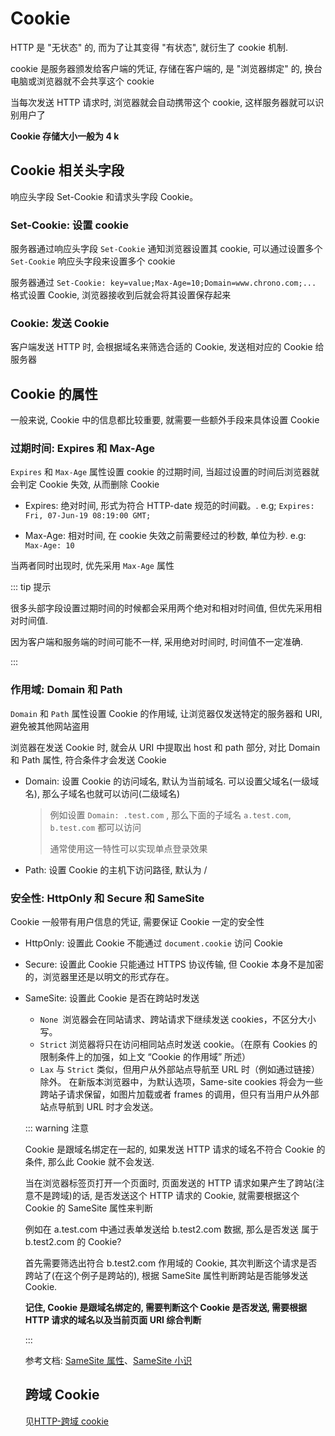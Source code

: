 # Cookie

HTTP 是 "无状态" 的, 而为了让其变得 "有状态", 就衍生了 cookie 机制.

cookie 是服务器颁发给客户端的凭证, 存储在客户端的, 是 "浏览器绑定" 的, 换台电脑或浏览器就不会共享这个 cookie

当每次发送 HTTP 请求时, 浏览器就会自动携带这个 cookie, 这样服务器就可以识别用户了

**Cookie 存储大小一般为 4 k**

## Cookie 相关头字段

响应头字段 Set-Cookie 和请求头字段 Cookie。

### Set-Cookie: 设置 cookie

服务器通过响应头字段 `Set-Cookie` 通知浏览器设置其 cookie, 可以通过设置多个 `Set-Cookie` 响应头字段来设置多个 cookie

服务器通过 `Set-Cookie: key=value;Max-Age=10;Domain=www.chrono.com;...` 格式设置 Cookie, 浏览器接收到后就会将其设置保存起来

### Cookie: 发送 Cookie

客户端发送 HTTP 时, 会根据域名来筛选合适的 Cookie, 发送相对应的 Cookie 给服务器

## Cookie 的属性

一般来说, Cookie 中的信息都比较重要, 就需要一些额外手段来具体设置 Cookie

### 过期时间: Expires 和 Max-Age

`Expires` 和 `Max-Age` 属性设置 cookie 的过期时间, 当超过设置的时间后浏览器就会判定 Cookie 失效, 从而删除 Cookie

- Expires: 绝对时间, 形式为符合 HTTP-date 规范的时间戳。. e.g; `Expires: Fri, 07-Jun-19 08:19:00 GMT;`

- Max-Age: 相对时间, 在 cookie 失效之前需要经过的秒数, 单位为秒. e.g: `Max-Age: 10`

当两者同时出现时, 优先采用 `Max-Age` 属性

::: tip 提示

很多头部字段设置过期时间的时候都会采用两个绝对和相对时间值, 但优先采用相对时间值.

因为客户端和服务端的时间可能不一样, 采用绝对时间时, 时间值不一定准确.

:::

### 作用域: Domain 和 Path

`Domain` 和 `Path` 属性设置 Cookie 的作用域, 让浏览器仅发送特定的服务器和 URI, 避免被其他网站盗用

浏览器在发送 Cookie 时, 就会从 URI 中提取出 host 和 path 部分, 对比 Domain 和 Path 属性, 符合条件才会发送 Cookie

- Domain: 设置 Cookie 的访问域名, 默认为当前域名. 可以设置父域名(一级域名), 那么子域名也就可以访问(二级域名)

  > 例如设置 `Domain: .test.com` , 那么下面的子域名 `a.test.com`, `b.test.com` 都可以访问
  >
  > 通常使用这一特性可以实现单点登录效果

- Path: 设置 Cookie 的主机下访问路径, 默认为 /

### 安全性: HttpOnly 和 Secure 和 SameSite

Cookie 一般带有用户信息的凭证, 需要保证 Cookie 一定的安全性

- HttpOnly: 设置此 Cookie 不能通过 `document.cookie` 访问 Cookie

- Secure: 设置此 Cookie 只能通过 HTTPS 协议传输, 但 Cookie 本身不是加密的，浏览器里还是以明文的形式存在。

- SameSite: 设置此 Cookie 是否在跨站时发送

  - `None `浏览器会在同站请求、跨站请求下继续发送 cookies，不区分大小写。
  - `Strict` 浏览器将只在访问相同站点时发送 cookie。（在原有 Cookies 的限制条件上的加强，如上文 “Cookie 的作用域” 所述）
  - `Lax` 与 `Strict` 类似，但用户从外部站点导航至 URL 时（例如通过链接）除外。 在新版本浏览器中，为默认选项，Same-site cookies 将会为一些跨站子请求保留，如图片加载或者 frames 的调用，但只有当用户从外部站点导航到 URL 时才会发送。

  ::: warning 注意

  Cookie 是跟域名绑定在一起的, 如果发送 HTTP 请求的域名不符合 Cookie 的条件, 那么此 Cookie 就不会发送.

  当在浏览器标签页打开一个页面时, 页面发送的 HTTP 请求如果产生了跨站(注意不是跨域)的话, 是否发送这个 HTTP 请求的 Cookie, 就需要根据这个 Cookie 的 SameSite 属性来判断

  例如在 a.test.com 中通过表单发送给 b.test2.com 数据, 那么是否发送 属于 b.test2.com 的 Cookie?

  首先需要筛选出符合 b.test2.com 作用域的 Cookie, 其次判断这个请求是否跨站了(在这个例子是跨站的), 根据 SameSite 属性判断跨站是否能够发送 Cookie.

  **记住, Cookie 是跟域名绑定的, 需要判断这个 Cookie 是否发送, 需要根据 HTTP 请求的域名以及当前页面 URI 综合判断**

  :::

  参考文档: [SameSite 属性](https://www.ruanyifeng.com/blog/2019/09/cookie-samesite.html)、[SameSite 小识](https://zhuanlan.zhihu.com/p/121048298)

  ## 跨域 Cookie

  见[HTTP-跨域 cookie](/http/cors#跨域-cookie)
